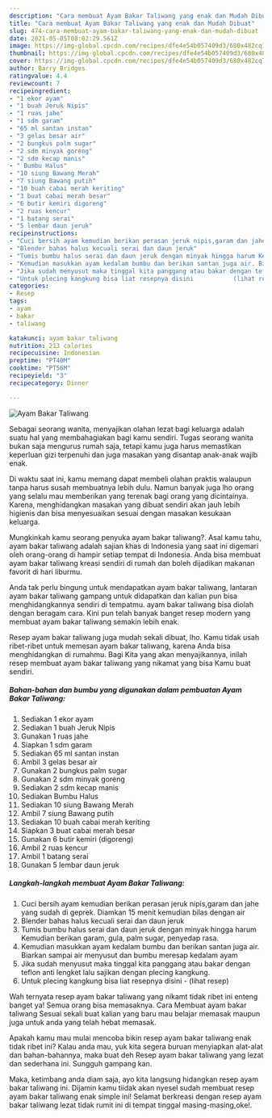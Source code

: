```yaml
---
description: "Cara membuat Ayam Bakar Taliwang yang enak dan Mudah Dibuat"
title: "Cara membuat Ayam Bakar Taliwang yang enak dan Mudah Dibuat"
slug: 474-cara-membuat-ayam-bakar-taliwang-yang-enak-dan-mudah-dibuat
date: 2021-05-05T08:02:29.561Z
image: https://img-global.cpcdn.com/recipes/dfe4e54b057409d3/680x482cq70/ayam-bakar-taliwang-foto-resep-utama.jpg
thumbnail: https://img-global.cpcdn.com/recipes/dfe4e54b057409d3/680x482cq70/ayam-bakar-taliwang-foto-resep-utama.jpg
cover: https://img-global.cpcdn.com/recipes/dfe4e54b057409d3/680x482cq70/ayam-bakar-taliwang-foto-resep-utama.jpg
author: Barry Bridges
ratingvalue: 4.4
reviewcount: 7
recipeingredient:
- "1 ekor ayam"
- "1 buah Jeruk Nipis"
- "1 ruas jahe"
- "1 sdm garam"
- "65 ml santan instan"
- "3 gelas besar air"
- "2 bungkus palm sugar"
- "2 sdm minyak goreng"
- "2 sdm kecap manis"
- " Bumbu Halus"
- "10 siung Bawang Merah"
- "7 siung Bawang putih"
- "10 buah cabai merah keriting"
- "3 buat cabai merah besar"
- "6 butir kemiri digoreng"
- "2 ruas kencur"
- "1 batang serai"
- "5 lembar daun jeruk"
recipeinstructions:
- "Cuci bersih ayam kemudian berikan perasan jeruk nipis,garam dan jahe yang sudah di geprek. Diamkan 15 menit kemudian bilas dengan air"
- "Blender bahas halus kecuali serai dan daun jeruk"
- "Tumis bumbu halus serai dan daun jeruk dengan minyak hingga harum Kemudian berikan garam, gula, palm sugar, penyedap rasa."
- "Kemudian masukkan ayam kedalam bumbu dan berikan santan juga air. Biarkan sampai air menyusut dan bumbu meresap kedalam ayam"
- "Jika sudah menyusut maka tinggal kita panggang atau bakar dengan teflon anti lengket lalu sajikan dengan plecing kangkung."
- "Untuk plecing kangkung bisa liat resepnya disini           (lihat resep)"
categories:
- Resep
tags:
- ayam
- bakar
- taliwang

katakunci: ayam bakar taliwang 
nutrition: 213 calories
recipecuisine: Indonesian
preptime: "PT40M"
cooktime: "PT56M"
recipeyield: "3"
recipecategory: Dinner

---
```



![Ayam Bakar Taliwang](https://img-global.cpcdn.com/recipes/dfe4e54b057409d3/680x482cq70/ayam-bakar-taliwang-foto-resep-utama.jpg)

Sebagai seorang wanita, menyajikan olahan lezat bagi keluarga adalah suatu hal yang membahagiakan bagi kamu sendiri. Tugas seorang  wanita bukan saja mengurus rumah saja, tetapi kamu juga harus memastikan keperluan gizi terpenuhi dan juga masakan yang disantap anak-anak wajib enak.

Di waktu  saat ini, kamu memang dapat membeli olahan praktis walaupun tanpa harus susah membuatnya lebih dulu. Namun banyak juga lho orang yang selalu mau memberikan yang terenak bagi orang yang dicintainya. Karena, menghidangkan masakan yang dibuat sendiri akan jauh lebih higienis dan bisa menyesuaikan sesuai dengan masakan kesukaan keluarga. 



Mungkinkah kamu seorang penyuka ayam bakar taliwang?. Asal kamu tahu, ayam bakar taliwang adalah sajian khas di Indonesia yang saat ini digemari oleh orang-orang di hampir setiap tempat di Indonesia. Anda bisa membuat ayam bakar taliwang kreasi sendiri di rumah dan boleh dijadikan makanan favorit di hari liburmu.

Anda tak perlu bingung untuk mendapatkan ayam bakar taliwang, lantaran ayam bakar taliwang gampang untuk didapatkan dan kalian pun bisa menghidangkannya sendiri di tempatmu. ayam bakar taliwang bisa diolah dengan beragam cara. Kini pun telah banyak banget resep modern yang membuat ayam bakar taliwang semakin lebih enak.

Resep ayam bakar taliwang juga mudah sekali dibuat, lho. Kamu tidak usah ribet-ribet untuk memesan ayam bakar taliwang, karena Anda bisa menghidangkan di rumahmu. Bagi Kita yang akan menyajikannya, inilah resep membuat ayam bakar taliwang yang nikamat yang bisa Kamu buat sendiri.

<!--inarticleads1-->

##### Bahan-bahan dan bumbu yang digunakan dalam pembuatan Ayam Bakar Taliwang:

1. Sediakan 1 ekor ayam
1. Sediakan 1 buah Jeruk Nipis
1. Gunakan 1 ruas jahe
1. Siapkan 1 sdm garam
1. Sediakan 65 ml santan instan
1. Ambil 3 gelas besar air
1. Gunakan 2 bungkus palm sugar
1. Gunakan 2 sdm minyak goreng
1. Sediakan 2 sdm kecap manis
1. Sediakan  Bumbu Halus
1. Sediakan 10 siung Bawang Merah
1. Ambil 7 siung Bawang putih
1. Sediakan 10 buah cabai merah keriting
1. Siapkan 3 buat cabai merah besar
1. Gunakan 6 butir kemiri (digoreng)
1. Ambil 2 ruas kencur
1. Ambil 1 batang serai
1. Gunakan 5 lembar daun jeruk




<!--inarticleads2-->

##### Langkah-langkah membuat Ayam Bakar Taliwang:

1. Cuci bersih ayam kemudian berikan perasan jeruk nipis,garam dan jahe yang sudah di geprek. Diamkan 15 menit kemudian bilas dengan air
1. Blender bahas halus kecuali serai dan daun jeruk
1. Tumis bumbu halus serai dan daun jeruk dengan minyak hingga harum Kemudian berikan garam, gula, palm sugar, penyedap rasa.
1. Kemudian masukkan ayam kedalam bumbu dan berikan santan juga air. Biarkan sampai air menyusut dan bumbu meresap kedalam ayam
1. Jika sudah menyusut maka tinggal kita panggang atau bakar dengan teflon anti lengket lalu sajikan dengan plecing kangkung.
1. Untuk plecing kangkung bisa liat resepnya disini -           (lihat resep)




Wah ternyata resep ayam bakar taliwang yang nikamt tidak ribet ini enteng banget ya! Semua orang bisa memasaknya. Cara Membuat ayam bakar taliwang Sesuai sekali buat kalian yang baru mau belajar memasak maupun juga untuk anda yang telah hebat memasak.

Apakah kamu mau mulai mencoba bikin resep ayam bakar taliwang enak tidak ribet ini? Kalau anda mau, yuk kita segera buruan menyiapkan alat-alat dan bahan-bahannya, maka buat deh Resep ayam bakar taliwang yang lezat dan sederhana ini. Sungguh gampang kan. 

Maka, ketimbang anda diam saja, ayo kita langsung hidangkan resep ayam bakar taliwang ini. Dijamin kamu tiidak akan nyesel sudah membuat resep ayam bakar taliwang enak simple ini! Selamat berkreasi dengan resep ayam bakar taliwang lezat tidak rumit ini di tempat tinggal masing-masing,oke!.

